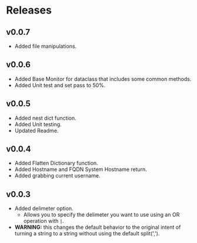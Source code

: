 # Releases

## v0.0.7

* Added file manipulations.

## v0.0.6

* Added Base Monitor for dataclass that includes some common methods.
* Added Unit test and set pass to 50%.

## v0.0.5

* Added nest dict function.
* Added Unit testing.
* Updated Readme.

## v0.0.4

* Added Flatten Dictionary function.
* Added Hostname and FQDN System Hostname return.
* Added grabbing current username.

## v0.0.3

* Added delimeter option.
  * Allows you to specify the delimeter you want to use using an OR operation with `|`.
* __WARNING:__ this changes the default behavior to the original intent of turning a string to a string without using the default split(',').
